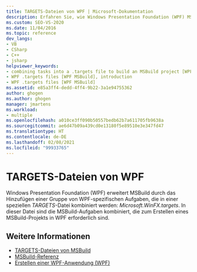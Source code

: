 ```yaml
---
title: TARGETS-Dateien von WPF | Microsoft-Dokumentation
description: Erfahren Sie, wie Windows Presentation Foundation (WPF) MSBuild durch das Hinzufügen WPF-spezifischer Aufgaben erweitert, die in einer speziellen TARGETS-Datei namens „Microsoft.WinFX.targets“ kombiniert werden.
ms.custom: SEO-VS-2020
ms.date: 11/04/2016
ms.topic: reference
dev_langs:
- VB
- CSharp
- C++
- jsharp
helpviewer_keywords:
- combining tasks into a .targets file to build an MSBuild project [WPF MSBuild]
- WPF .targets files [WPF MSBuild], introduction
- WPF .targets files [WPF MSBuild]
ms.assetid: e85a3ff4-dedd-4ff4-9b22-3a1e94755362
author: ghogen
ms.author: ghogen
manager: jmartens
ms.workload:
- multiple
ms.openlocfilehash: a010ce3ff090b50557bedb62b7a611705fb9638a
ms.sourcegitcommit: ae6d47b09a439cd0e13180f5e89510e3e347fd47
ms.translationtype: HT
ms.contentlocale: de-DE
ms.lasthandoff: 02/08/2021
ms.locfileid: "99933765"
---
```

# <a name="wpf-targets-files"></a>TARGETS-Dateien von WPF

Windows Presentation Foundation (WPF) erweitert MSBuild durch das Hinzufügen einer Gruppe von WPF-spezifischen Aufgaben, die in einer speziellen *TARGETS*-Datei kombiniert werden: *Microsoft.WinFX.targets*. In dieser Datei sind die MSBuild-Aufgaben kombiniert, die zum Erstellen eines MSBuild-Projekts in WPF erforderlich sind.

## <a name="see-also"></a>Weitere Informationen

- [TARGETS-Dateien von MSBuild](../msbuild/msbuild-dot-targets-files.md)
- [MSBuild-Referenz](../msbuild/msbuild-reference.md)
- [Erstellen einer WPF-Anwendung (WPF)](/dotnet/framework/wpf/app-development/building-a-wpf-application-wpf)
